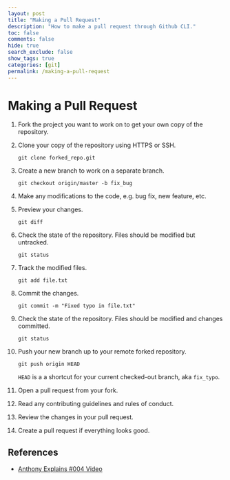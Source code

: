 ```yaml
---
layout: post
title: "Making a Pull Request"
description: "How to make a pull request through Github CLI."
toc: false
comments: false
hide: true
search_exclude: false
show_tags: true
categories: [git]
permalink: /making-a-pull-request
---
```


# Making a Pull Request

1. Fork the project you want to work on to get your own copy of the repository.

1. Clone your copy of the repository using HTTPS or SSH.

    ```shell
    git clone forked_repo.git
    ```

1. Create a new branch to work on a separate branch.

    ```shell
    git checkout origin/master -b fix_bug
    ```

1. Make any modifications to the code, e.g. bug fix, new feature, etc.

1. Preview your changes.

    ```shell
    git diff
    ```

1. Check the state of the repository. Files should be modified but untracked.

    ```shell
    git status
    ```

1. Track the modified files.

    ```shell
    git add file.txt
    ```

1. Commit the changes.

    ```shell
    git commit -m "Fixed typo in file.txt"
    ```

1. Check the state of the repository. Files should be modified and changes committed.

    ```shell
    git status
    ```

1. Push your new branch up to your remote forked repository.

    ```shell
    git push origin HEAD
    ```

    `HEAD` is a a shortcut for your current checked-out branch, aka `fix_typo`.

1. Open a pull request from your fork.

1. Read any contributing guidelines and rules of conduct.

1. Review the changes in your pull request.

1. Create a pull request if everything looks good.


## References
* [Anthony Explains #004 Video](https://www.youtube.com/watch?v=cysuuUtbC6E)